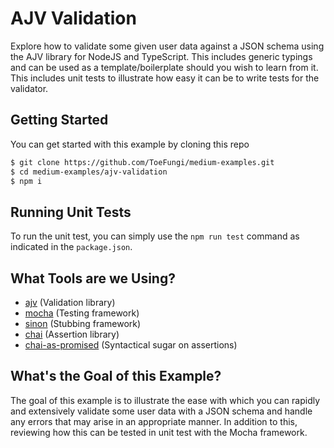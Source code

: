 # AJV Validation
Explore how to validate some given user data against a JSON schema using the AJV library for NodeJS and TypeScript. This
includes generic typings and can be used as a template/boilerplate should you wish to learn from it. This includes unit
tests to illustrate how easy it can be to write tests for the validator.

## Getting Started
You can get started with this example by cloning this repo
```bash
$ git clone https://github.com/ToeFungi/medium-examples.git
$ cd medium-examples/ajv-validation
$ npm i
```

## Running Unit Tests
To run the unit test, you can simply use the `npm run test` command as indicated in the `package.json`.

## What Tools are we Using?
- [ajv](https://www.npmjs.com/package/ajv) (Validation library)
- [mocha](https://www.npmjs.com/package/mocha) (Testing framework)
- [sinon](https://www.npmjs.com/package/sinon) (Stubbing framework)
- [chai](https://www.npmjs.com/package/chai) (Assertion library)
- [chai-as-promised](https://www.npmjs.com/package/chai-as-promised) (Syntactical sugar on assertions)

## What's the Goal of this Example?
The goal of this example is to illustrate the ease with which you can rapidly and extensively validate some user data
with a JSON schema and handle any errors that may arise in an appropriate manner. In addition to this, reviewing how
this can be tested in unit test with the Mocha framework.
